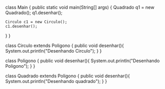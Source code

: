 class Main {
  public static void main(String[] args) {
    Quadrado q1 = new Quadrado();
    q1.desenhar(); 

    Circulo c1 = new Circulo();
    c1.desenhar();
  }
}

class Circulo extends Poligono {
  public void desenhar(){
    System.out.println("Desenhando Circulo");
  }
}


class Poligono {
  public void desenhar(){
    System.out.println("Desenhando Poligono");
  }
}


class Quadrado extends Poligono {
  public void desenhar(){
    System.out.println("Desenhando quadrado");
  }
}


